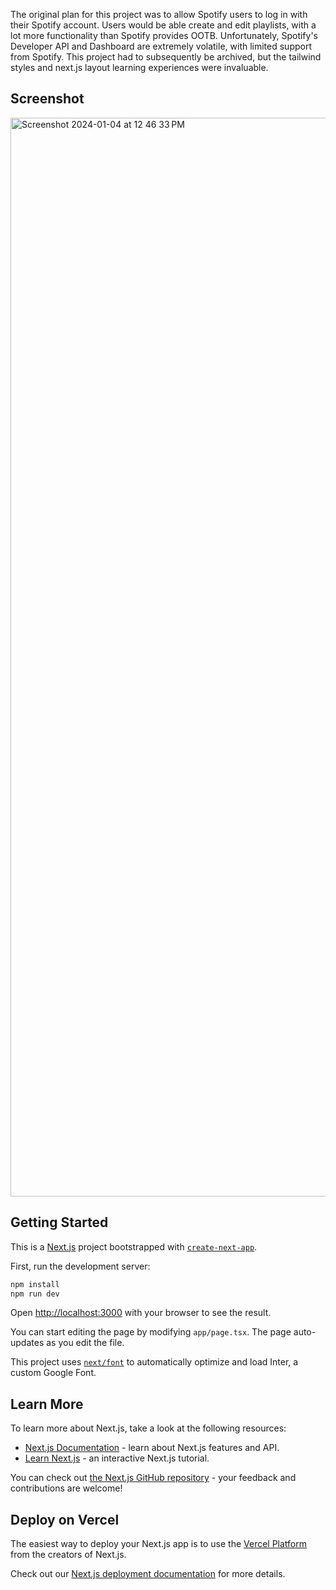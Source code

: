 The original plan for this project was to allow Spotify users to log in with their Spotify account. Users would be able create and edit playlists, with a lot more functionality than Spotify provides OOTB. Unfortunately, Spotify's Developer API and Dashboard are extremely volatile, with limited support from Spotify. This project had to subsequently be archived, but the tailwind styles and next.js layout learning experiences were invaluable.

## Screenshot
<img width="1726" alt="Screenshot 2024-01-04 at 12 46 33 PM" src="https://github.com/cmcrow2/Playlister/assets/22524985/ccc1720b-2f66-44f2-8d00-df03278e5731">

## Getting Started

This is a [Next.js](https://nextjs.org/) project bootstrapped with [`create-next-app`](https://github.com/vercel/next.js/tree/canary/packages/create-next-app).

First, run the development server:

```bash
npm install
npm run dev
```

Open [http://localhost:3000](http://localhost:3000) with your browser to see the result.

You can start editing the page by modifying `app/page.tsx`. The page auto-updates as you edit the file.

This project uses [`next/font`](https://nextjs.org/docs/basic-features/font-optimization) to automatically optimize and load Inter, a custom Google Font.

## Learn More

To learn more about Next.js, take a look at the following resources:

- [Next.js Documentation](https://nextjs.org/docs) - learn about Next.js features and API.
- [Learn Next.js](https://nextjs.org/learn) - an interactive Next.js tutorial.

You can check out [the Next.js GitHub repository](https://github.com/vercel/next.js/) - your feedback and contributions are welcome!

## Deploy on Vercel

The easiest way to deploy your Next.js app is to use the [Vercel Platform](https://vercel.com/new?utm_medium=default-template&filter=next.js&utm_source=create-next-app&utm_campaign=create-next-app-readme) from the creators of Next.js.

Check out our [Next.js deployment documentation](https://nextjs.org/docs/deployment) for more details.
